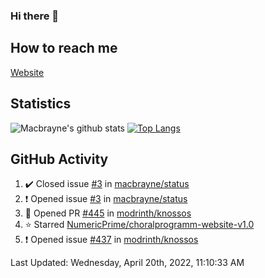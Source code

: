 ### Hi there 👋
## How to reach me
[Website](https://macbrayne.de)
<!--
Missing: Email
-->
## Statistics
![Macbrayne's github stats](https://github-readme-stats.vercel.app/api?username=macbrayne&count_private=true&show_icons=true&hide_rank=true&custom_title=macbrayne's%20GitHub%20Stats)
[![Top Langs](https://github-readme-stats.vercel.app/api/top-langs/?username=macbrayne&exclude_repo=liftron&layout=compact)](https://github.com/anuraghazra/github-readme-stats)
## GitHub Activity

<!--RECENT_ACTIVITY:start-->
1. ✔️ Closed issue [#3](https://github.com/macbrayne/status/issues/3) in [macbrayne/status](https://github.com/macbrayne/status)
2. ❗️ Opened issue [#3](https://github.com/macbrayne/status/issues/3) in [macbrayne/status](https://github.com/macbrayne/status)
3. 💪 Opened PR [#445](https://github.com/modrinth/knossos/pull/445) in [modrinth/knossos](https://github.com/modrinth/knossos)
4. ⭐ Starred [NumericPrime/choralprogramm-website-v1.0](https://github.com/NumericPrime/choralprogramm-website-v1.0)
5. ❗️ Opened issue [#437](https://github.com/modrinth/knossos/issues/437) in [modrinth/knossos](https://github.com/modrinth/knossos)
<!--RECENT_ACTIVITY:end-->

<!--RECENT_ACTIVITY:last_update-->
Last Updated: Wednesday, April 20th, 2022, 11:10:33 AM
<!--RECENT_ACTIVITY:last_update_end-->


<!--
**macbrayne/macbrayne** is a ✨ _special_ ✨ repository because its `README.md` (this file) appears on your GitHub profile.

Here are some ideas to get you started:

- 🔭 I’m currently working on ...
- 🌱 I’m currently learning ...
- 👯 I’m looking to collaborate on ...
- 🤔 I’m looking for help with ...
- 💬 Ask me about ...
- 📫 How to reach me: ...
- 😄 Pronouns: ...
- ⚡ Fun fact: ...
-->
